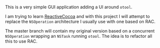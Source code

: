 This is a very simple GUI application adding a UI around `otool`.

I am trying to learn [ReactiveCocoa](https://github.com/ReactiveCocoa/ReactiveCocoa) and with this project I will attempt to replace the `NSOperation` architecture I usually use with one based on RAC.

The master branch will contain my original version based on a concurrent `NSOperation` wrapping an `NSTask` running `otool`. The idea is to refactor all this to use RAC.

